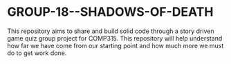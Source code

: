 # GROUP-18--SHADOWS-OF-DEATH
This repository aims to share and build solid code through a story driven game quiz group project for COMP315. This repository will help understand how far we have come from our starting point and how much more we must do to get work done.
